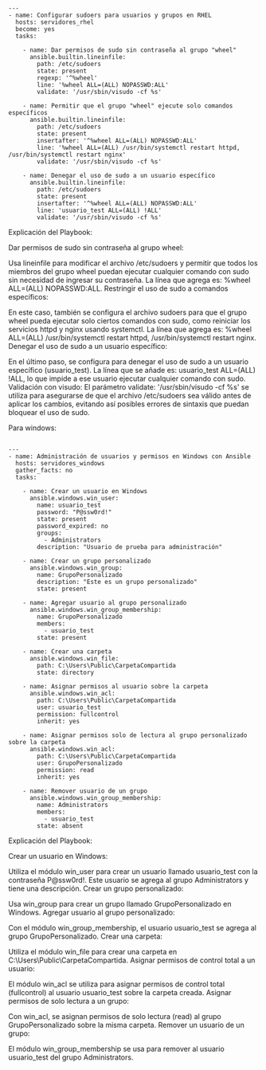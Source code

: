 ```
---
- name: Configurar sudoers para usuarios y grupos en RHEL
  hosts: servidores_rhel
  become: yes
  tasks:
    
    - name: Dar permisos de sudo sin contraseña al grupo "wheel"
      ansible.builtin.lineinfile:
        path: /etc/sudoers
        state: present
        regexp: '^%wheel'
        line: '%wheel ALL=(ALL) NOPASSWD:ALL'
        validate: '/usr/sbin/visudo -cf %s'

    - name: Permitir que el grupo "wheel" ejecute solo comandos específicos
      ansible.builtin.lineinfile:
        path: /etc/sudoers
        state: present
        insertafter: '^%wheel ALL=(ALL) NOPASSWD:ALL'
        line: '%wheel ALL=(ALL) /usr/bin/systemctl restart httpd, /usr/bin/systemctl restart nginx'
        validate: '/usr/sbin/visudo -cf %s'

    - name: Denegar el uso de sudo a un usuario específico
      ansible.builtin.lineinfile:
        path: /etc/sudoers
        state: present
        insertafter: '^%wheel ALL=(ALL) NOPASSWD:ALL'
        line: 'usuario_test ALL=(ALL) !ALL'
        validate: '/usr/sbin/visudo -cf %s'
```


Explicación del Playbook:

Dar permisos de sudo sin contraseña al grupo wheel:

Usa lineinfile para modificar el archivo /etc/sudoers y permitir que todos los miembros del grupo wheel puedan ejecutar cualquier comando con sudo sin necesidad de ingresar su contraseña.
La línea que agrega es: %wheel ALL=(ALL) NOPASSWD:ALL.
Restringir el uso de sudo a comandos específicos:

En este caso, también se configura el archivo sudoers para que el grupo wheel pueda ejecutar solo ciertos comandos con sudo, como reiniciar los servicios httpd y nginx usando systemctl.
La línea que agrega es: %wheel ALL=(ALL) /usr/bin/systemctl restart httpd, /usr/bin/systemctl restart nginx.
Denegar el uso de sudo a un usuario específico:

En el último paso, se configura para denegar el uso de sudo a un usuario específico (usuario_test). La línea que se añade es: usuario_test ALL=(ALL) !ALL, lo que impide a ese usuario ejecutar cualquier comando con sudo.
Validación con visudo:
El parámetro validate: '/usr/sbin/visudo -cf %s' se utiliza para asegurarse de que el archivo /etc/sudoers sea válido antes de aplicar los cambios, evitando así posibles errores de sintaxis que puedan bloquear el uso de sudo.


Para windows:

```

---
- name: Administración de usuarios y permisos en Windows con Ansible
  hosts: servidores_windows
  gather_facts: no
  tasks:

    - name: Crear un usuario en Windows
      ansible.windows.win_user:
        name: usuario_test
        password: "P@ssw0rd!"
        state: present
        password_expired: no
        groups:
          - Administrators
        description: "Usuario de prueba para administración"
        
    - name: Crear un grupo personalizado
      ansible.windows.win_group:
        name: GrupoPersonalizado
        description: "Este es un grupo personalizado"
        state: present

    - name: Agregar usuario al grupo personalizado
      ansible.windows.win_group_membership:
        name: GrupoPersonalizado
        members: 
          - usuario_test
        state: present

    - name: Crear una carpeta
      ansible.windows.win_file:
        path: C:\Users\Public\CarpetaCompartida
        state: directory

    - name: Asignar permisos al usuario sobre la carpeta
      ansible.windows.win_acl:
        path: C:\Users\Public\CarpetaCompartida
        user: usuario_test
        permission: fullcontrol
        inherit: yes

    - name: Asignar permisos solo de lectura al grupo personalizado sobre la carpeta
      ansible.windows.win_acl:
        path: C:\Users\Public\CarpetaCompartida
        user: GrupoPersonalizado
        permission: read
        inherit: yes

    - name: Remover usuario de un grupo
      ansible.windows.win_group_membership:
        name: Administrators
        members: 
          - usuario_test
        state: absent
```

Explicación del Playbook:

Crear un usuario en Windows:

Utiliza el módulo win_user para crear un usuario llamado usuario_test con la contraseña P@ssw0rd!. Este usuario se agrega al grupo Administrators y tiene una descripción.
Crear un grupo personalizado:

Usa win_group para crear un grupo llamado GrupoPersonalizado en Windows.
Agregar usuario al grupo personalizado:

Con el módulo win_group_membership, el usuario usuario_test se agrega al grupo GrupoPersonalizado.
Crear una carpeta:

Utiliza el módulo win_file para crear una carpeta en C:\Users\Public\CarpetaCompartida.
Asignar permisos de control total a un usuario:

El módulo win_acl se utiliza para asignar permisos de control total (fullcontrol) al usuario usuario_test sobre la carpeta creada.
Asignar permisos de solo lectura a un grupo:

Con win_acl, se asignan permisos de solo lectura (read) al grupo GrupoPersonalizado sobre la misma carpeta.
Remover un usuario de un grupo:

El módulo win_group_membership se usa para remover al usuario usuario_test del grupo Administrators.

